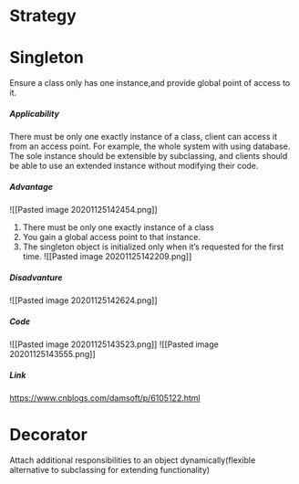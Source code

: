 # Strategy


# Singleton
Ensure a class only has one instance,and provide global point of access to it.

##### Applicability
There must be only one exactly instance of a class, client can access it from an access point.  For example, the whole system with using database.
The sole instance should be extensible by subclassing, and clients should be able to use an extended instance without modifying their code.  	

##### Advantage
![[Pasted image 20201125142454.png]]
1. There must be only one exactly instance of a class
2. You gain a global access point to that instance.
3. The singleton object is initialized only when it’s requested for the first time.
![[Pasted image 20201125142209.png]]
##### Disadvanture
![[Pasted image 20201125142624.png]]
##### Code
![[Pasted image 20201125143523.png]]
![[Pasted image 20201125143555.png]]
##### Link
https://www.cnblogs.com/damsoft/p/6105122.html



# Decorator
Attach additional responsibilities to an object dynamically(flexible alternative to subclassing for extending functionality) 



